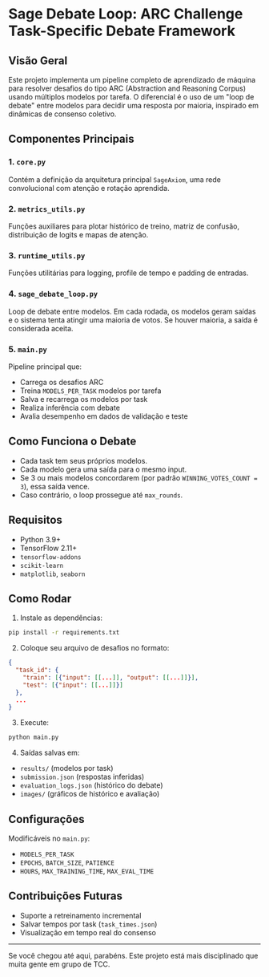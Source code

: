 # Sage Debate Loop: ARC Challenge Task-Specific Debate Framework

## Visão Geral

Este projeto implementa um pipeline completo de aprendizado de máquina para resolver desafios do tipo ARC (Abstraction and Reasoning Corpus) usando múltiplos modelos por tarefa. O diferencial é o uso de um "loop de debate" entre modelos para decidir uma resposta por maioria, inspirado em dinâmicas de consenso coletivo.

## Componentes Principais

### 1. `core.py`

Contém a definição da arquitetura principal `SageAxiom`, uma rede convolucional com atenção e rotação aprendida.

### 2. `metrics_utils.py`

Funções auxiliares para plotar histórico de treino, matriz de confusão, distribuição de logits e mapas de atenção.

### 3. `runtime_utils.py`

Funções utilitárias para logging, profile de tempo e padding de entradas.

### 4. `sage_debate_loop.py`

Loop de debate entre modelos. Em cada rodada, os modelos geram saídas e o sistema tenta atingir uma maioria de votos. Se houver maioria, a saída é considerada aceita.

### 5. `main.py`

Pipeline principal que:

* Carrega os desafios ARC
* Treina `MODELS_PER_TASK` modelos por tarefa
* Salva e recarrega os modelos por task
* Realiza inferência com debate
* Avalia desempenho em dados de validação e teste

## Como Funciona o Debate

* Cada task tem seus próprios modelos.
* Cada modelo gera uma saída para o mesmo input.
* Se 3 ou mais modelos concordarem (por padrão `WINNING_VOTES_COUNT = 3`), essa saída vence.
* Caso contrário, o loop prossegue até `max_rounds`.

## Requisitos

* Python 3.9+
* TensorFlow 2.11+
* `tensorflow-addons`
* `scikit-learn`
* `matplotlib`, `seaborn`

## Como Rodar

1. Instale as dependências:

```bash
pip install -r requirements.txt
```

2. Coloque seu arquivo de desafios no formato:

```json
{
  "task_id": {
    "train": [{"input": [[...]], "output": [[...]]}],
    "test": [{"input": [[...]]}]
  },
  ...
}
```

3. Execute:

```bash
python main.py
```

4. Saídas salvas em:

* `results/` (modelos por task)
* `submission.json` (respostas inferidas)
* `evaluation_logs.json` (histórico do debate)
* `images/` (gráficos de histórico e avaliação)

## Configurações

Modificáveis no `main.py`:

* `MODELS_PER_TASK`
* `EPOCHS`, `BATCH_SIZE`, `PATIENCE`
* `HOURS`, `MAX_TRAINING_TIME`, `MAX_EVAL_TIME`

## Contribuições Futuras

* Suporte a retreinamento incremental
* Salvar tempos por task (`task_times.json`)
* Visualização em tempo real do consenso

---

Se você chegou até aqui, parabéns. Este projeto está mais disciplinado que muita gente em grupo de TCC.
